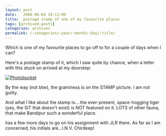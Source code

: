 ```yaml
---
layout: post
date:	2008-06-04 19:13:00
title:  postage stamp of one of my favourite places
tags: [archived-posts]
categories: archives
permalink: /:categories/:year/:month/:day/:title/
---
```

Which is one of my favourite places to go off to for a couple of days when I can?

Here's a postage stamp of it, which I saw quite by chance, when a letter with this stuck on arrived at my doorstep:


<a href="http://s297.photobucket.com/albums/mm205/depontis/?action=view&current=IMG_2524.jpg" target="_blank"><img src="http://i297.photobucket.com/albums/mm205/depontis/IMG_2524.jpg" border="0" alt="Photobucket"></a>

By the way (not btw), the graininess is on the STAMP picture. I am not guilty.

And what I like about the stamp is....the ever-present, space-hogging tiger (yes, the SIT that doesn't exist) is NOT featured on it. LOTS of other fauna, that make Bandipur such a wonderful place.

<LJ user="chirdeep_shetty"> has a few more days to go on his assignment with JLR there. As far as I am concerned, his initials are...I.N.V. Chirdeep!
